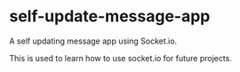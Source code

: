 # self-update-message-app
A self updating message app using Socket.io.

This is used to learn how to use socket.io for future projects.
